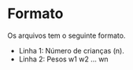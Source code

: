 # Formato

Os arquivos tem o seguinte formato.

- Linha 1: Número de crianças (n).
- Linha 2: Pesos w1 w2 ... wn
